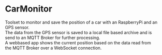 # CarMonitor
Toolset to monitor and save the position of a car with an RaspberryPi and an GPS sensor.  
The data from the GPS sensor is saved to a local file based archive and is send to an MQTT Broker for further processing.  
A webbased app shows the current position based on the data read from the MQTT Broker over a WebSocket connection.
